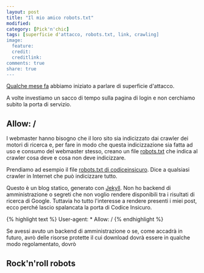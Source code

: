 ```yaml
---
layout: post
title: "Il mio amico robots.txt"
modified:
category: [Pick'n'chic]
tags: [superficie d'attacco, robots.txt, link, crawling]
image:
  feature:
  credit:
  creditlink:
comments: true
share: true
---
```


[Qualche mese
fa](https://codiceinsicuro.it/blog/scopriamo-insieme-la-superficie-dattacco/)
abbiamo iniziato a parlare di superficie d'attacco.

A volte investiamo un sacco di tempo sulla pagina di login e non cerchiamo
subito la porta di servizio.

## Allow: /

I webmaster hanno bisogno che il loro sito sia indicizzato dai crawler dei
motori di ricerca e, per fare in modo che questa indicizzazione sia fatta ad
uso e consumo del webmaster stesso, creano un file
[robots.txt](http://en.wikipedia.org/wiki/Robots_exclusion_standard) che indica
al crawler cosa deve e cosa non deve indicizzare.

Prendiamo ad esempio il file [robots.txt di
codiceinsicuro](https://codiceinsicuro.it/robots.txt). Dice a qualsiasi crawler
in Internet che può indicizzare tutto.

Questo è un blog statico, generato con [Jekyll](http://jekyllrb.com). Non ho
backend di amministrazione o segreti che non voglio rendere disponibili tra i
risultati di ricerca di Google. Tuttavia ho tutto l'interesse a rendere
presenti i miei post, ecco perché lascio spalancata la porta di Codice
Insicuro.

{% highlight text %}
User-agent: *
Allow: /
{% endhighlight %}

Se avessi avuto un backend di amministrazione o se, come accadrà in futuro,
avrò delle risorse protette il cui download dovrà essere in qualche modo
regolamentato, dovrò

## Rock'n'roll robots
